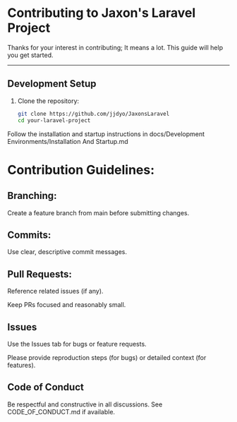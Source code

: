 # Contributing to Jaxon's Laravel Project

Thanks for your interest in contributing; It means a lot. This guide will help you get started.

---

## Development Setup

1. Clone the repository:
   ```bash
   git clone https://github.com/jjdyo/JaxonsLaravel
   cd your-laravel-project
   ```
Follow the installation and startup instructions in
docs/Development Environments/Installation And Startup.md

# Contribution Guidelines:

## Branching: 

Create a feature branch from main before submitting changes.

## Commits: 

Use clear, descriptive commit messages.

## Pull Requests:

Reference related issues (if any).

Keep PRs focused and reasonably small.

## Issues
Use the Issues tab for bugs or feature requests.

Please provide reproduction steps (for bugs) or detailed context (for features).

## Code of Conduct
Be respectful and constructive in all discussions.
See CODE_OF_CONDUCT.md if available.
